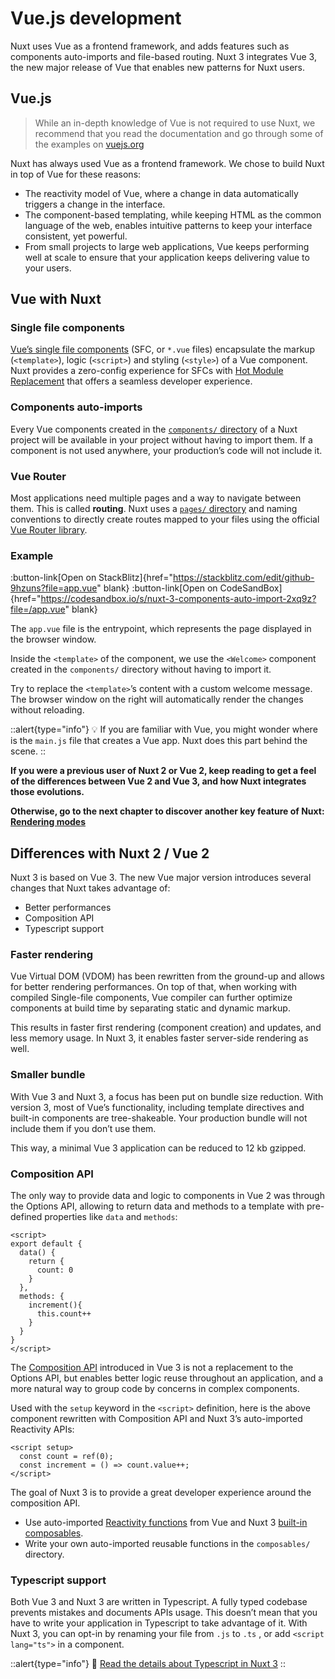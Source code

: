 # Vue.js development

Nuxt uses Vue as a frontend framework, and adds features such as components auto-imports and file-based routing. Nuxt 3 integrates Vue 3, the new major release of Vue that enables new patterns for Nuxt users.

## Vue.js

> While an in-depth knowledge of Vue is not required to use Nuxt, we recommend that you read the documentation and go through some of the examples on [vuejs.org](https://vuejs.org/)
>

Nuxt has always used Vue as a frontend framework. We chose to build Nuxt in top of Vue for these reasons:

- The reactivity model of Vue, where a change in data automatically triggers a change in the interface.
- The component-based templating, while keeping HTML as the common language of the web, enables intuitive patterns to keep your interface consistent, yet powerful.
- From small projects to large web applications, Vue keeps performing well at scale to ensure that your application keeps delivering value to your users.

## Vue with Nuxt

### Single file components

[Vue’s single file components](https://v3.vuejs.org/guide/single-file-component.html) (SFC, or `*.vue` files) encapsulate the markup (`<template>`), logic (`<script>`) and styling (`<style>`) of a Vue component. Nuxt provides a zero-config experience for SFCs with [Hot Module Replacement](https://webpack.js.org/concepts/hot-module-replacement/) that offers a seamless developer experience.

### Components auto-imports

Every Vue components created in the [`components/` directory](/docs/directory-structure/components) of a Nuxt project will be available in your project without having to import them. If a component is not used anywhere, your production’s code will not include it.

### Vue Router

Most applications need multiple pages and a way to navigate between them. This is called **routing**. Nuxt uses a [`pages/` directory](/docs/directory-structure/pages) and naming conventions to directly create routes mapped to your files using the official [Vue Router library](https://router.vuejs.org/).

### Example

:button-link[Open on StackBlitz]{href="https://stackblitz.com/edit/github-9hzuns?file=app.vue" blank}
:button-link[Open on CodeSandBox]{href="https://codesandbox.io/s/nuxt-3-components-auto-import-2xq9z?file=/app.vue" blank}

The `app.vue` file is the entrypoint, which represents the page displayed in the browser window.

Inside the `<template>` of the component, we use the `<Welcome>` component created in the `components/`  directory without having to import it.

Try to replace the `<template>`’s content with a custom welcome message. The browser window on the right will automatically render the changes without reloading.

::alert{type="info"}
💡 If you are familiar with Vue, you might wonder where is the `main.js` file that creates a Vue app. Nuxt does this part behind the scene.
::

**If you were a previous user of Nuxt 2 or Vue 2, keep reading to get a feel of the differences between Vue 2 and Vue 3, and how Nuxt integrates those evolutions.**

**Otherwise, go to the next chapter to discover another key feature of Nuxt: [Rendering modes](/concepts/rendering)**

## Differences with Nuxt 2 / Vue 2

Nuxt 3 is based on Vue 3. The new Vue major version introduces several changes that Nuxt takes advantage of:

- Better performances
- Composition API
- Typescript support

### Faster rendering

Vue Virtual DOM (VDOM) has been rewritten from the ground-up and allows for better rendering performances. On top of that, when working with compiled Single-file components, Vue compiler can further optimize components at build time by separating static and dynamic markup.

This results in faster first rendering (component creation) and updates, and less memory usage. In Nuxt 3, it enables faster server-side rendering as well.

### Smaller bundle

With Vue 3 and Nuxt 3, a focus has been put on bundle size reduction. With version 3, most of Vue’s functionality, including template directives and built-in components are tree-shakeable. Your production bundle will not include them if you don’t use them.

This way, a minimal Vue 3 application can be reduced to 12 kb gzipped.

### Composition API

The only way to provide data and logic to components in Vue 2 was through the Options API, allowing to return data and methods to a template with pre-defined properties like `data` and `methods`:

```vue
<script>
export default {
  data() {
    return {
      count: 0
    }
  },
  methods: {
    increment(){
      this.count++
    }
  }
}
</script>
```

The [Composition API](https://vuejs.org/guide/extras/composition-api-faq.html) introduced in Vue 3 is not a replacement to the Options API, but enables better logic reuse throughout an application, and a more natural way to group code by concerns in complex components.

Used with the `setup` keyword in the `<script>` definition, here is the above component rewritten with Composition API and Nuxt 3’s auto-imported Reactivity APIs:

```vue
<script setup>
  const count = ref(0);
  const increment = () => count.value++;
</script>
```

The goal of Nuxt 3 is to provide a great developer experience around the composition API.

- Use auto-imported [Reactivity functions](https://vuejs.org/api/reactivity-core.html) from Vue and Nuxt 3 [built-in composables](https://v3.nuxtjs.org/docs/usage/data-fetching).
- Write your own auto-imported reusable functions in the `composables/` directory.

### Typescript support

Both Vue 3 and Nuxt 3 are written in Typescript. A fully typed codebase prevents mistakes and documents APIs usage. This doesn’t mean that you have to write your application in Typescript to take advantage of it. With Nuxt 3, you can opt-in by renaming your file from `.js` to `.ts` , or add `<script lang="ts">` in a component.

::alert{type="info"}
🔎 [Read the details about Typescript in Nuxt 3](/concepts/typescript)
::
